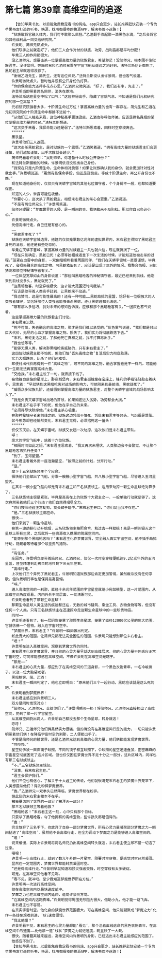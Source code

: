 # 第七篇 第39章 高维空间的追逐
        【告知苹果书友，以后能免费稳定看书的网站、app只会更少，站长推荐赶快安装一个专为苹果书友打造的听书，换源，找书都很棒的换源APP，解决书荒不迷路！】
       “狱族敢将它融入体内，我们可不敢那么疯狂。”乙酒翻手收起那一滴黑色水滴，“之后会将它和其他战利品一同交给研究院。”
       许景明、简师兄都点头。
       他们联手之前就定好了，他们三人合作对付的狱族，功劳、战利品都是平均分配！
       毕竟三人的作用都很大。
       没乙酒师兄，想要击杀一位掌握高维力量的狱族君主，希望渺茫！没简师兄，根本困不住狱族君主。没许景明，等简师兄和乙酒师兄乘坐宇宙飞船从遥远之地赶到，法特兰斯估计都死了，黑蛇君主早就逃得没影了。
       “谢谢乙酒先生，简先生，还有这位师兄。”法特兰斯没认出许景明，但也客气说道。
       许景明微微点头，暂时他并没有公开身份的打算。
       “你的保命能力还得多花点心思。”乙酒师兄微笑道，“好了，我们还有事，先走了。”
       许景明当即带着两名同伴，消失在原地。
       法特兰斯站在星空中松了口气：“这位神秘高手，隐藏了容貌气息，不知道是我们元初研究院的哪一位高层？”
       元初研究院强者太多，十阶源生命过万位！掌握高维力量的也有一群存在，简先生和乙酒在元初研究院的十阶源生命中都排不进前十。
       “从他们三人相处来看，这位神秘高手更谦逊些，乙酒也称呼他师弟。应该是排名靠后的某位掌握高维力量的师兄。”法特兰斯想道。
       “这次交手来看，我保命能力还是弱了。”法特兰斯思索着，同样时空穿梭离去。
       ******
       黑铁星。
       许景明他们三人返回。
       “这次击杀黑蛇君主，是对狱族的一个震慑。”乙酒笑着道，“拥有高维力量的狱族君主们会更谨慎，他们越加谨慎，出手次数就会越少。”
       简师兄看着许景明：“吴明师弟，你准备什么时候公开身份？”
       和法特兰斯接触的时候，许景明依旧没说出自己身份。
       “我现在只是九阶源生命，生命体相对脆弱！如果让狱族确认我的身份，就会更加针对性对我出手。”许景明说道，“虽然有些保命手段，但还是谨慎些。等成十阶源生命，再公开身份也不晚。”
       现在知道他身份的，仅仅只有天蟒宇宙域的其他七位镇守者，个个身份不一般，也都知道要保密。
       知道的人少，泄露可能性极低。
       “你要小心，这次杀了黑蛇君主，相信末右君主的杀心会更重。”乙酒说道。
       “不是有两位师兄么？”许景明笑道。
       简师兄提醒：“梦魔世界的入侵，是一瞬间的事，我俩都来不及阻挡。所以你自己务必小心。”
       许景明微微点头。
       凭借高维行走，自己还是有信心的。
       ……
       “黑蛇君主死了？”
       狱族在天蟒宇宙域边界，搭建的仅仅笼罩数亿光年的虚拟世界内，末右君主得知了黑蛇君主身死的消息，他还是有些吃惊的。
       毕竟在天蟒宇宙域，掌握高维力量的狱族君主一共也就六位，现在就折损了一位。
       “现在只能确定，黑蛇已死！必须等始祖或者皇下一次复活的时候，才能知道他被击杀的过程。”笼罩在血雾中的身影，一双幽暗眼眸看着周围同伴，“我们在天蟒宇宙域一直很谨慎，毕竟死了，会损失融合的高维之物。可黑蛇依旧死了，应该是出现了意外的情况。我整合情报，只能猜测和那位神秘镇守者有关。”
       一位体型宽厚如山的身影说道：“那位叫黑暗枪客的神秘镇守者，最近已经来到前线。他刚来到前线没多久，黑蛇就死了。”
       “这黑暗枪客，时空穿梭极快，这才能大范围短时间截杀。”
       “应该是他带着人类高手赶到，让黑蛇来不及逃。”
       “我也赞同，这是可能性最高的！还有一种可能……黑蛇劫掠的星盟，恰好有一位很强大的人类强者镇守，又恰好那位人类强者能够击杀黑蛇，还让黑蛇逃都无法逃。”
       “哪有那么多恰巧，我对未来的感知告诉我，应该和那个黑暗枪客有关。”一团灰色雾气说着。
       这些掌握高维力量的狱族君主们讨论。
       末右君主沉默。
       “死不可怕，失去融合的高维之物，那才是我们难以承受的。”灰色雾气说道，“我们都是付出巨大代价，无尽的心血才掌握高维之物。损失了，我们实力将彻底跌落下去。”
       “末右，黑蛇复活之前，了解他死亡真相之前，我不打算再出手。”
       “我也想等等。”
       “能够无惧人类，解决那黑暗枪客威胁的，只有末右君主了。”
       这四位狱族君主都不怕死，但他们怕‘丢失高维之物’复活后实力彻底跌落。
       实力大幅跌落，比杀了他们还难受。
       即便付出代价再得到一件‘高维之物’，可不同的高维之物，融合掌握也是不一样的。可能他们一生都无法再掌握高维力量。
       “交给我。”末右君主说了一句，就直接下线了。
       在他独自居住的星球上，那座城堡内，末右君主孤独坐在宝座上，锋利的手指轻轻敲击着扶手，思索着：“早就猜到这黑暗枪客对战场的影响力，可他刚来到最前线，黑蛇就死了。”
       “威慑众多狱族九阶，还威慑到掌握高维力量的狱族君主，对整个天蟒宇宙域的战场影响太大了。”
       “我是负责天蟒宇宙域战场的首领，如果彻底进入劣势，功劳都会大损。”
       末右君主不在乎手下的死，但他在乎自己的未来。
       “必须得尽快除掉他。”末右君主杀心极重。
       在那神秘镇守者来前线之前，狱族这边凭借不怕死，凭借末右君主等领头，气焰很是嚣张。
       如今形势却已经悄然变化，末右君主觉得，必须掐死这一苗头！
       ******
       仅仅五天后，在天蟒宇宙域，狱族又发起一次劫掠，这次依旧是末右君主带队。
       呼！
       庞大的宇宙飞船中，站着十六位狱族。
       “相隔时间如此之短。”末右君主思索着，“我又再次来埋伏，人类那边会不会警觉，不让那个黑暗枪客再执行任务？”
       “到了，玉河星盟。”
       末右君主看着外面一座浩瀚星空，“按照之前的计划，分开行动。”
       “是。”
       麾下十五名狱族领主个个应命。
       很快他们全部出了飞船，分乘一艘艘小型宇宙飞船，共八艘小型宇宙飞船，尽皆进入玉河星盟内。
       在其中一艘小型飞船内却是有末右君主和三名狱族领主，这用来劫掠一颗生命星球绝对算多了。
       三名狱族领主很是紧张，毕竟是高高在上的狱族十大君主之一，一般单独行动就足够了。这次竟然带着他们三个行动？他们自然得竭尽全力。
       “你们按照经验正常劫掠，我会藏于暗中。”末右君主开口，“你们就当我不存在。”
       “是。”三名狱族领主都应命。
       很快——
       他们来到了一颗生命星球。
       在第一波劫掠行动开始后，三名狱族领主按照命令，和过去一样劫掠！先是一瞬间毁灭这个星球上所有生灵，之后就将一些资源收入携带的附属空间内。
       “能等到那个黑暗枪客吗？”末右君主化作梦魔世界，完全融入真实宇宙空间，他不插手劫掠行动，隐藏着等待着那个最重要的猎物。
       ……
       “有任务。”
       庄园内，许景明立即带着简师兄、乙酒师兄，仅仅一次时空穿梭便抵达9.2亿光年外的玉河星盟，甚至精准到距离目的地只剩下三光年左右。
       “高维行走。”
       上次他们三个弄死了黑蛇君主，许景明知道狱族那边肯定更加警惕，虽然截杀没有任何停歇，但许景明行事也是保持最高警惕。
       “呼。”
       进入高维空间的一刹那，直径十余光年范围的宇宙星空就缩小宛如模型，这一片范围内，从高维空间角度观看，内内外外不同层面，一切清晰可见。
       许景明也看到了那颗生命星球！
       那颗生命星球人类生活的痕迹都还在，无数的城市建筑、乘坐工具、衣物食物等等，但没有任何一个人类。只有三名狱族领主在迅速掠夺走这颗生命星球中的一些珍贵物品。
       同时——
       许景明还看到了，有一层阴影笼罩了那颗生命星球，笼罩了直径12000亿公里的庞大范围，它就彷佛一个怪物，融入在宇宙时空中。
       “梦魔世界，末右君主？”许景明一瞬间做出判定。
       如此庞大的范围，让简师兄都无法完全困住的范围，许景明只能想到那位末右君主。
       “嗯？”
       许景明在进入高维空间，观察到梦魔世界的同时。
       末右君主化身梦魔世界，并且他的心灵力量早就达到高维层次，他的心灵力量不但感应正常宇宙时空，可同样能够感应高维空间，不像许景明在高维空间是瞎子。
       “那是——”
       末右君主的心灵力量，感应到了在高维空间的三道身影，一个黑色衣袍青年，一名冷峻男子，以及一位大脑袋老者。
       黑暗枪客、简、乙酒！
       末右君主一瞬间判定了，他也立即明白：“原来他们三个一起行动，黑蛇应该就是这么死的吧。”
       许景明看到梦魔世界！
       末右君主感应到许景明三人。
       双方是同时发现对方！
       “简师兄，乙酒师兄，交给你们了。”许景明瞬间一扔！将简师兄、乙酒师兄直接扔出了高维空间，扔到了那一片宇宙星空。
       从高维空间扔出两人，许景明自己都没去那个生命星球，转身就逃！
       呼呼！
       简师兄、乙酒师兄他们俩虽然实力很强，但的确没有在高维空间行走的能力，一切只能许景明带着他们俩！在降临宇宙时空的刹那，二人便都出手了。
       不管是简师兄的镜世界，还是乙酒师兄达到高维的心灵力量，他们俩都能发现梦魔世界。
       “哗哗哗。”
       星空彷佛被一面面镜子映照，不同的镜子相互映照下，令映照的星空迅速叠加，密密麻麻的宇宙星空彻底困死了这片区域。但也仅仅困住梦魔世界不足十分之一部分，这片区域内，同样也有那三名狱族领主。
       “不。”三名狱族领主惊怒。
       “没事，有末右君主在。”
       “君主会保护我们。”
       他们三位也有信心，了解关于十大君主的传说，他们就很清楚末右君主的梦魔世界笼罩下，人类想要杀他们？得先粉碎梦魔世界。
       “轰。”乙酒师兄一双拳头已然降临，梦魔世界都在粉碎。
       但此刻的末右君主根本不在乎。
       被笼罩切割了世界的一部分？被湮灭一部分？
       那三名狱族领主等着他救？
       “黑暗枪客！”末右君主这一刻，心中只有那个目标。
       只要杀了黑暗枪客，夺了他拥有的高维宝物，些许损失都是值得的。
       “轰！”
       完全放弃了三名手下，也放弃了自身一部分梦魔世界，所有心灵力量凝聚部分梦魔之力一瞬间钻进了‘高维空间’，虽然他不会高维行走，但全力调动下梦魔之力是能够进入高维空间的。
       “追！”
       说来缓慢，实际上许景明将两名师兄扔出高维空间转头就逃，末右君主便立即不惜一切追了过来。
       嗖嗖！
       许景明一步高维行走，就到了数光年外的一片星空，刚要时空穿梭，便感觉时空已然凝固。
       显然在一定范围内，梦魔世界都能封禁凝固时空。
       “还是得高维行走。”许景明早就知道和顶尖强者交锋，时空穿梭有太多破绽。
       可是，在高维空间他看不见啊。
       “看不见，就冲吧。至少我知道梦魔世界所在方位。”
       许景明再一次进行高维空间。
       他在高维空间内以最快速度前冲。
       梦魔之力也在高维空间内延伸，追向许景明方向。
       “在高维空间内逃跑真难。”许景明觉得周围无形阻力很大，借助小九，他才能一路飞奔。
       末右君主也不容易。
       在真实宇宙时空，他化身的梦魔世界范围极大，可在高维空间，他只能凝聚成‘梦魔之力’化作一条线在艰难前进，飞行速度很慢。
       “我比他慢？”
       许景明看不见，末右君主的心灵力量却能‘看见’，那个沿着直线逃命的黑色衣袍青年，在高维空间中的速度……比他那一道‘线状’梦魔之力前进速度，明显快了一大截。
       很快，随着距离越来越远，高维空间内许景明的身影，已经逃出末右君主能感应的范围了。
       他感应不到了。
       【告知苹果书友，以后能免费稳定看书的网站、app只会更少，站长推荐赶快安装一个专为苹果书友打造的听书，换源，找书都很棒的换源APP，解决书荒不迷路！】